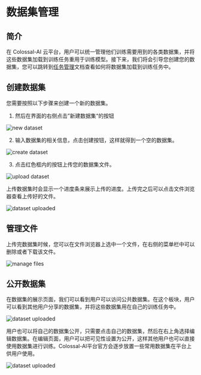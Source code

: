 # 数据集管理

## 简介

在 Colossal-AI 云平台，用户可以统一管理他们训练需要用到的各类数据集，并将这些数据集加载到训练任务重用于训练模型。接下来，我们将会引导您创建您的数据集，您可以跳转到[任务管理](../training/jobs.md)文档查看如何将数据集加载到训练任务中。

## 创建数据集

您需要按照以下步骤来创建一个新的数据集。

1. 然后在界面的右侧点击”新建数据集“的按钮

![new dataset](images/datasets/new_dataset.png)

2. 输入数据集的相关信息，点击创建按钮，这样就得到一个空的数据集。

![create dataset](images/datasets/create_dataset.png)

3. 点击红色框内的按钮上传您的数据集文件。

![upload dataset](images/datasets/upload_dataset.png)

上传数据集时会显示一个进度条来展示上传的进度。上传完之后可以点击文件浏览器查看上传好的文件。

![dataset uploaded](images/datasets/uploaded.png)


## 管理文件

上传完数据集时候，您可以在文件浏览器上选中一个文件，在右侧的菜单栏中可以删除或者下载该文件。

![manage files](images/datasets/manage.png)

## 公开数据集

在数据集的展示页面，我们可以看到用户可以访问公共数据集。在这个板块，用户可以看到其他用户分享的数据集，并将这些数据集用在自己的训练任务中。

![dataset uploaded](images/datasets/public_dataset.png)

用户也可以将自己的数据集公开，只需要点击自己的数据集，然后在右上角选择编辑数据集。在编辑页面，用户可以把可见性设置为公开，这样其他用户也可以直接使用数据集进行训练。Colossal-AI平台官方会逐步放置一些常用数据集在平台上供用户使用。

![dataset uploaded](images/datasets/public_dataset.png)
